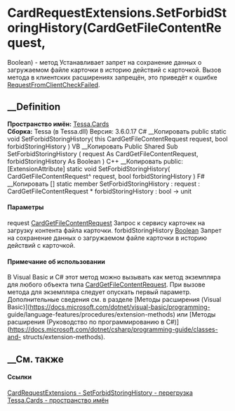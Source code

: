 # CardRequestExtensions.SetForbidStoringHistory(CardGetFileContentRequest,
Boolean) - метод
Устанавливает запрет на сохранение данных о загружаемом файле карточки в
историю действий с карточкой. Вызов метода в клиентских расширениях запрещён,
это приведёт к ошибке
[RequestFromClientCheckFailed](F_Tessa_Cards_CardValidationKeys_RequestFromClientCheckFailed.htm).
## __Definition
 **Пространство имён:** [Tessa.Cards](N_Tessa_Cards.htm)  
 **Сборка:** Tessa (в Tessa.dll) Версия: 3.6.0.17
C# __Копировать
     public static void SetForbidStoringHistory(
    	this CardGetFileContentRequest request,
    	bool forbidStoringHistory
    )
VB __Копировать
    <ExtensionAttribute>
    Public Shared Sub SetForbidStoringHistory ( 
    	request As CardGetFileContentRequest,
    	forbidStoringHistory As Boolean
    )
C++ __Копировать
     public:
    [ExtensionAttribute]
    static void SetForbidStoringHistory(
    	CardGetFileContentRequest^ request, 
    	bool forbidStoringHistory
    )
F# __Копировать
     [<ExtensionAttribute>]
    static member SetForbidStoringHistory : 
            request : CardGetFileContentRequest * 
            forbidStoringHistory : bool -> unit 
#### Параметры
request
[CardGetFileContentRequest](T_Tessa_Cards_CardGetFileContentRequest.htm)
    Запрос к сервису карточек на загрузку контента файла карточки.
forbidStoringHistory
[Boolean](https://learn.microsoft.com/dotnet/api/system.boolean)
     Запрет на сохранение данных о загружаемом файле карточки в историю действий с карточкой. 
#### Примечание об использовании
В Visual Basic и C# этот метод можно вызывать как метод экземпляра для любого
объекта типа
[CardGetFileContentRequest](T_Tessa_Cards_CardGetFileContentRequest.htm). При
вызове метода для экземпляра следует опускать первый параметр. Дополнительные
сведения см. в разделе [Методы расширения (Visual
Basic)](https://docs.microsoft.com/dotnet/visual-basic/programming-
guide/language-features/procedures/extension-methods) или [Методы расширения
(Руководство по программированию в
C#)](https://docs.microsoft.com/dotnet/csharp/programming-guide/classes-and-
structs/extension-methods).
##  __См. также
#### Ссылки
[CardRequestExtensions - ](T_Tessa_Cards_CardRequestExtensions.htm)
[SetForbidStoringHistory -
перегрузка](Overload_Tessa_Cards_CardRequestExtensions_SetForbidStoringHistory.htm)
[Tessa.Cards - пространство имён](N_Tessa_Cards.htm)
